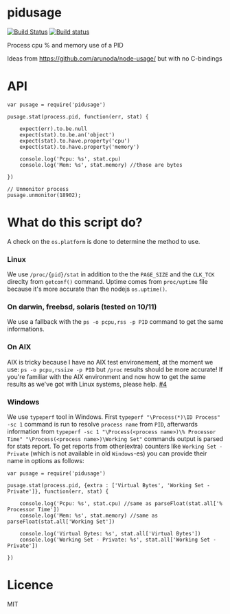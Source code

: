pidusage
========

[![Build Status](https://travis-ci.org/soyuka/pidusage.svg?branch=master)](https://travis-ci.org/soyuka/pidusage)
[![Build status](https://ci.appveyor.com/api/projects/status/dqs82fp92pf2rey5)](https://ci.appveyor.com/project/soyuka/pidusage)

Process cpu % and memory use of a PID

Ideas from https://github.com/arunoda/node-usage/ but with no C-bindings

# API

```
var pusage = require('pidusage')

pusage.stat(process.pid, function(err, stat) {

	expect(err).to.be.null
	expect(stat).to.be.an('object')
	expect(stat).to.have.property('cpu')
	expect(stat).to.have.property('memory')

	console.log('Pcpu: %s', stat.cpu)
	console.log('Mem: %s', stat.memory) //those are bytes

})

// Unmonitor process
pusage.unmonitor(18902);
```

# What do this script do?

A check on the `os.platform` is done to determine the method to use.

### Linux
We use `/proc/{pid}/stat` in addition to the the `PAGE_SIZE` and the `CLK_TCK` direclty from `getconf()` command. Uptime comes from `proc/uptime` file because it's more accurate than the nodejs `os.uptime()`.

### On darwin, freebsd, solaris (tested on 10/11)
We use a fallback with the `ps -o pcpu,rss -p PID` command to get the same informations.

### On AIX
AIX is tricky because I have no AIX test environement, at the moment we use: `ps -o pcpu,rssize -p PID` but `/proc` results should be more accurate! If you're familiar with the AIX environment and now how to get the same results as we've got with Linux systems, please help.
[#4](https://github.com/soyuka/pidusage/issues/4)

### Windows
We use `typeperf` tool in Windows. 
First `typeperf "\Process(*)\ID Process" -sc 1` command is run to resolve `process name` from `PID`, 
afterwards information from `typeperf -sc 1 "\Process(<process name>)\% Processor Time" "\Process(<process name>)\Working Set"` commands output is parsed for stats report. 
To get reports from other(extra) counters like `Working Set - Private` (which is not available in old `Windows`-es) you can provide their name in options as follows:

```
var pusage = require('pidusage')

pusage.stat(process.pid, {extra : ['Virtual Bytes', 'Working Set - Private']}, function(err, stat) {

	console.log('Pcpu: %s', stat.cpu) //same as parseFloat(stat.all['% Processor Time'])
	console.log('Mem: %s', stat.memory) //same as parseFloat(stat.all['Working Set'])
	
	console.log('Virtual Bytes: %s', stat.all['Virtual Bytes']) 
	console.log('Working Set - Private: %s', stat.all['Working Set - Private']) 

})

```

# Licence

MIT
